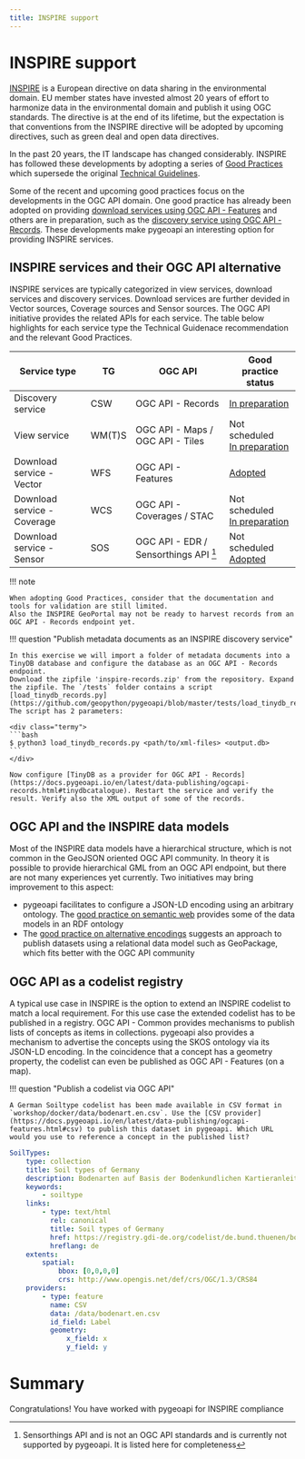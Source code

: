 ```yaml
---
title: INSPIRE support
---
```


# INSPIRE support

[INSPIRE](https://inspire.ec.europa.eu) is a European directive on data sharing in the environmental domain. EU member states 
have invested almost 20 years of effort to harmonize data in the environmental domain and publish it using OGC standards. 
The directive is at the end of its lifetime, but the expectation is that conventions from the INSPIRE directive will be adopted 
by upcoming directives, such as green deal and open data directives. 

In the past 20 years, the IT landscape has changed considerably. INSPIRE has followed these developments by adopting a 
series of [Good Practices](https://inspire.ec.europa.eu/portfolio/good-practice-library) which supersede the original 
[Technical Guidelines](https://inspire.ec.europa.eu/Technical-guidelines3).

Some of the recent and upcoming good practices focus on the developments in the OGC API domain. 
One good practice has already been adopted on providing 
[download services using OGC API - Features](https://github.com/INSPIRE-MIF/gp-ogc-api-features) 
and others are in preparation, such as the 
[discovery service using OGC API - Records](https://github.com/INSPIRE-MIF/gp-ogc-api-records). 
These developments make pygeoapi an interesting option 
for providing INSPIRE services.


## INSPIRE services and their OGC API alternative

INSPIRE services are typically categorized in view services, download services and discovery services. 
Download services are further devided in Vector sources, Coverage sources and Sensor sources.
The OGC API initiative provides the related APIs for each service.
The table below highlights for each service type the Technical Guidenace
recommendation and the relevant Good Practices. 

| Service type                     | TG     | OGC API                           | Good practice status |
| -------------------------------- | ------ | --------------------------------- | -------------------- | 
| Discovery service                | CSW    | OGC API - Records                   | [In preparation](https://github.com/INSPIRE-MIF/gp-ogc-api-records) |
| View service                     | WM(T)S | OGC API - Maps / OGC API - Tiles     | Not scheduled<br> [In preparation](https://wikis.ec.europa.eu/display/InspireMIG/69th+MIG-T+meeting+2022-04-01) |
| Download service - Vector        | WFS    | OGC API - Features                  | [Adopted](https://github.com/INSPIRE-MIF/gp-ogc-api-features) |
| Download service - Coverage      | WCS    | OGC API - Coverages / STAC        | Not scheduled<br> [In preparation](https://github.com/INSPIRE-MIF/gp-stac) | 
| Download service - Sensor        | SOS    | OGC API - EDR / Sensorthings API [^1]  | Not scheduled<br> [Adopted](https://github.com/INSPIRE-MIF/gp-ogc-sensorthings-api) |

[^1]: Sensorthings API and is not an OGC API standards and is currently not supported by pygeoapi. It is listed here for completeness
[^2]: STAC is not OGC API standard but is supported by pygeoapi

!!! note

    When adopting Good Practices, consider that the documentation and tools for validation are still limited. 
    Also the INSPIRE GeoPortal may not be ready to harvest records from an OGC API - Records endpoint yet. 

!!! question "Publish metadata documents as an INSPIRE discovery service"

    In this exercise we will import a folder of metadata documents into a TinyDB database and configure the database as an OGC API - Records endpoint. 
    Download the zipfile 'inspire-records.zip' from the repository. Expand the zipfile. The `/tests` folder contains a script 
    [load_tinydb_records.py](https://github.com/geopython/pygeoapi/blob/master/tests/load_tinydb_records.py). The script has 2 parameters:

    <div class="termy">
    ```bash
    $ python3 load_tinydb_records.py <path/to/xml-files> <output.db>
    ```
    </div>

    Now configure [TinyDB as a provider for OGC API - Records](https://docs.pygeoapi.io/en/latest/data-publishing/ogcapi-records.html#tinydbcatalogue). Restart the service and verify the result. Verify also the XML output of some of the records. 


## OGC API and the INSPIRE data models

Most of the INSPIRE data models have a hierarchical structure, which is not common in the GeoJSON oriented OGC API community. 
In theory it is possible to provide hierarchical GML from an OGC API endpoint, but there are not many experiences yet currently.
Two initiatives may bring improvement to this aspect:

- pygeoapi facilitates to configure a JSON-LD encoding using an arbitrary ontology. The 
[good practice on semantic web](https://inspire-eu-rdf.github.io/inspire-rdf-guidelines) provides some of the data models
in an RDF ontology
- The [good practice on alternative encodings](https://github.com/INSPIRE-MIF/gp-geopackage-encodings) suggests an 
approach to publish datasets using a relational data model such as GeoPackage, which fits better with the OGC API community

## OGC API as a codelist registry

A typical use case in INSPIRE is the option to extend an INSPIRE codelist to match a local requirement. For this use case the 
extended codelist has to be published in a registry. OGC API - Common provides mechanisms to publish lists of concepts as items 
in collections. pygeoapi also provides a mechanism to advertise the concepts using the SKOS ontology via its JSON-LD 
encoding. In the coincidence that a concept has a geometry property, the codelist can even be published as OGC API - Features 
(on a map).

!!! question "Publish a codelist via OGC API"

    A German Soiltype codelist has been made available in CSV format in `workshop/docker/data/bodenart.en.csv`. Use the [CSV provider](https://docs.pygeoapi.io/en/latest/data-publishing/ogcapi-features.html#csv) to publish this dataset in pygeoapi. Which URL would you use to reference a concept in the published list?

``` {.yaml linenums="1"}
SoilTypes:
    type: collection
    title: Soil types of Germany
    description: Bodenarten auf Basis der Bodenkundlichen Kartieranleitung 5. Auflage (KA5)
    keywords:
        - soiltype
    links:
        - type: text/html
          rel: canonical
          title: Soil types of Germany
          href: https://registry.gdi-de.org/codelist/de.bund.thuenen/bodenart
          hreflang: de
    extents:
        spatial:
            bbox: [0,0,0,0]
            crs: http://www.opengis.net/def/crs/OGC/1.3/CRS84
    providers:
        - type: feature
          name: CSV
          data: /data/bodenart.en.csv
          id_field: Label
          geometry:
              x_field: x
              y_field: y
```

# Summary

Congratulations! You have worked with pygeoapi for INSPIRE compliance
